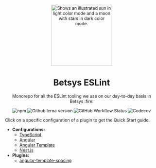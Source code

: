<p align="center">
  <picture>
    <source media="(prefers-color-scheme: dark)" srcset="https://user-images.githubusercontent.com/19550608/189107427-33501040-d335-4081-a339-0532a88cc5be.svg">
    <source media="(prefers-color-scheme: light)" srcset="https://user-images.githubusercontent.com/19550608/189107408-a7845b2c-1256-4489-8de5-2891b60f7b16.svg">
    <img width="200px" alt="Shows an illustrated sun in light color mode and a moon with stars in dark color mode." src="https://user-images.githubusercontent.com/19550608/189107408-a7845b2c-1256-4489-8de5-2891b60f7b16.svg">
  </picture>
</p>
<h1 align="center">Betsys ESLint</h1>
<p align="center">Monorepo for all the ESLint tooling we use on our day-to-day basis in Betsys :fire:</p>

<p align="center">
  <img alt="npm" src="https://img.shields.io/npm/v/@betsys-eslint/install">
  <img alt="Github lerna version" src="https://img.shields.io/github/lerna-json/v/betsys-com/betsys-eslint">
  <img alt="GitHub Workflow Status" src="https://img.shields.io/github/workflow/status/betsys-com/betsys-eslint/main">
  <img alt="Codecov" src="https://img.shields.io/codecov/c/github/betsys-com/betsys-eslint">
</p>

Click on a specific configuration of a plugin to get the Quick Start guide.

- **Configurations:**
  - [TypeScript](https://github.com/betsys-com/betsys-eslint/tree/main/packages/eslint-config-typescript)
  - [Angular](https://github.com/betsys-com/betsys-eslint/tree/main/packages/eslint-config-angular)
  - [Angular Template](https://github.com/betsys-com/betsys-eslint/tree/main/packages/eslint-config-angular-template)
  - [Nest.js](https://github.com/betsys-com/betsys-eslint/tree/main/packages/eslint-config-nestjs)
- **Plugins:**
  - [angular-template-spacing](https://github.com/betsys-com/betsys-eslint/tree/main/packages/eslint-plugin-angular-template-spacing)
